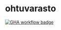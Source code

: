 # ohtuvarasto

[![GHA workflow badge](https://github.com/BorisVer/ohtuvarasto/workflows/CI/badge.svg)](https://github.com/BorisVer/ohtuvarasto/actions)
